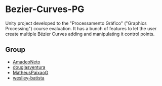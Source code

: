 # Bezier-Curves-PG
Unity project developed to the "Processamento Gráfico" ("Graphics Processing") course evaluation. It has a bunch of features to let the 
user create multiple Bézier Curves adding and manipulating it control points.

## Group
* [AmadeoNeto](github.com/AmadeoNeto)
* [douglasventura](github.com/douglasventura)
* [MatheusPaixaoG](github.com/MatheusPaixaoG)
* [weslley-batista](github.com/weslley-batista)
